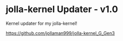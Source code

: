jolla-kernel Updater -  v1.0
=============================

Kernel updater for my jolla-kernel!

https://github.com/jollaman999/jolla-kernel_G_Gen3
